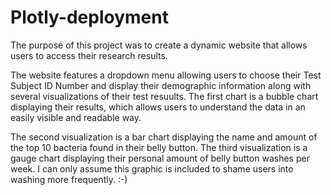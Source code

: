 # Plotly-deployment
The purpose of this project was to create a dynamic website that allows users to access their research results.  

The website features a dropdown menu allowing users to choose their Test Subject ID Number and display their demographic information along with several visualizations of their test resuults.  The first chart is a bubble chart displaying their results, which allows users to understand the data in an easily visible and readable way.

The second visualization is a bar chart displaying the name and amount of the top 10 bacteria found in their belly button.  The third visualization is a gauge chart displaying their personal amount of belly button washes per week.  I can only assume this graphic is included to shame users into washing more frequently. :-)

